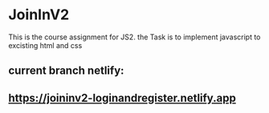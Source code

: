 # JoinInV2

This is the course assignment for JS2. the Task is to implement javascript to excisting html and css

## current branch netlify:

## https://joininv2-loginandregister.netlify.app
